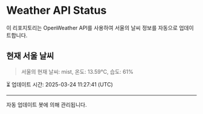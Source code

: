 
# Weather API Status

이 리포지토리는 OpenWeather API를 사용하여 서울의 날씨 정보를 자동으로 업데이트합니다.

## 현재 서울 날씨
> 서울의 현재 날씨: mist, 온도: 13.59°C, 습도: 61%

⏳ 업데이트 시간: 2025-03-24 11:27:41 (UTC)

---
자동 업데이트 봇에 의해 관리됩니다.
